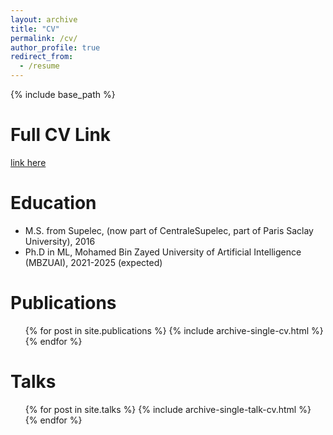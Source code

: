 ```yaml
---
layout: archive
title: "CV"
permalink: /cv/
author_profile: true
redirect_from:
  - /resume
---
```


{% include base_path %}

Full CV Link
=======
[link here](https://drive.google.com/file/d/1oS6p6FuZ3yjUCO3HEusj6I__DkX4EiNv/view?usp=sharing)

Education
======
* M.S. from Supelec, (now part of CentraleSupelec, part of Paris Saclay University), 2016
* Ph.D in ML, Mohamed Bin Zayed University of Artificial Intelligence (MBZUAI), 2021-2025 (expected)

Publications
======
  <ul>{% for post in site.publications %}
    {% include archive-single-cv.html %}
  {% endfor %}</ul>
  
Talks
======
  <ul>{% for post in site.talks %}
    {% include archive-single-talk-cv.html %}
  {% endfor %}</ul>
  
<!-- Teaching
======
  <ul>{% for post in site.teaching %}
    {% include archive-single-cv.html %}
  {% endfor %}</ul> -->
